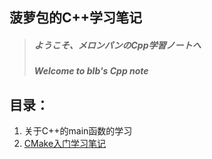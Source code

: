 ## 菠萝包的C++学习笔记
> ##### ようこそ、メロンパンのCpp学習ノートへ
> ##### Welcome to blb's Cpp note

## 目录：
1.  关于C++的main函数的学习
2.  [CMake入门学习笔记](https://github.com/BLB0803/Cpp_learning_note/blob/master/CMake_note.md)
